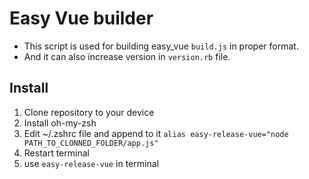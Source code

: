 # Easy Vue builder
- This script is used for building easy_vue `build.js` in proper format.
- And it can also increase version in `version.rb` file.
## Install
1) Clone repository to your device
2) Install oh-my-zsh
3) Edit ~/.zshrc file and append to it `alias easy-release-vue="node PATH_TO_CLONNED_FOLDER/app.js"`
4) Restart terminal
5) use `easy-release-vue` in terminal
